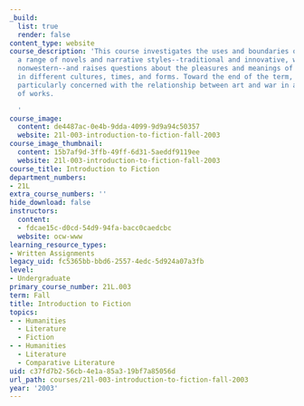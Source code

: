 ```yaml
---
_build:
  list: true
  render: false
content_type: website
course_description: 'This course investigates the uses and boundaries of fiction in
  a range of novels and narrative styles--traditional and innovative, western and
  nonwestern--and raises questions about the pleasures and meanings of verbal texts
  in different cultures, times, and forms. Toward the end of the term, we will be
  particularly concerned with the relationship between art and war in a diverse selection
  of works.

  '
course_image:
  content: de4487ac-0e4b-9dda-4099-9d9a94c50357
  website: 21l-003-introduction-to-fiction-fall-2003
course_image_thumbnail:
  content: 15b7af9d-3ffb-49ff-6d31-5aeddf9119ee
  website: 21l-003-introduction-to-fiction-fall-2003
course_title: Introduction to Fiction
department_numbers:
- 21L
extra_course_numbers: ''
hide_download: false
instructors:
  content:
  - fdcae15c-d0cd-54d9-94fa-bacc0caedcbc
  website: ocw-www
learning_resource_types:
- Written Assignments
legacy_uid: fc5365bb-bbd6-2557-4edc-5d924a07a3fb
level:
- Undergraduate
primary_course_number: 21L.003
term: Fall
title: Introduction to Fiction
topics:
- - Humanities
  - Literature
  - Fiction
- - Humanities
  - Literature
  - Comparative Literature
uid: c37fd7b2-56cb-4e1a-85a3-19bf7a85056d
url_path: courses/21l-003-introduction-to-fiction-fall-2003
year: '2003'
---
```

